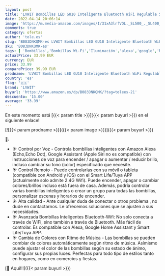 ```yaml
---
layout: post
title: 'LVWIT Bombillas LED GU10 Inteligente Bluetooth WiFi Regulable 5W 350 Lm  Lámpara Multicolor Bombilla Compatible con Alexa  Google Home Assistant y App Smart Life/Tuya  Equivalente a 32W RGB  4 Pcs.'
date: 2022-04-14 20:06:14
image: 'https://m.media-amazon.com/images/I/31xA3lrfVOL._SL500_._SL400_.jpg'
comments: true
category: ofertas
author: 'tole.es'
slug: 'B083DNKQMK-es LVWIT Bombillas LED GU10 Inteligente Bluetooth WiFi...'
sku: 'B083DNKQMK-es'
tags: [ 'Bombillas','Bombillas Wi-Fi','Iluminación','alexa','google','home','lvwit','🇪🇸', ]
actualPrice: 33.99 EUR
currency: EUR
price: 33.99
comparePrice: 39.99 EUR
prodname: 'LVWIT Bombillas LED GU10 Inteligente Bluetooth WiFi Regulable 5W 350 Lm  Lámpara Multicolor Bombilla Compatible con Alexa  Google Home Assistant y App Smart Life/Tuya  Equivalente a 32W RGB  4 Pcs.'
country: 'es'
flag: '🇪🇸'
brand: 'LVWIT'
buyurl: 'https://www.amazon.es/dp/B083DNKQMK/?tag=tolees-21'
descuento: '15.00'
average: '33.99'
---
```


En este momento está [{{< param title >}}]({{< param buyurl >}}) en el siguiente enlace!

[![{{< param prodname >}}]({{< param image >}})]({{< param buyurl >}})

🔎:

- ☀ Control por Voz - Controla bombillas inteligentes con Amazon Alexa (Echo,Echo Dot), Google Assistant (Apple Siri no es compatible) con instrucciones de voz para encender / apagar o aumentar / reducir brillo, incluso cambiar su tono (color) especificado que necesite.
- ☀ Control Remoto - Puede controlarlas con su móvil o tableta (compatible con Android y iOS) con el Smart Life/Tuya APP (actualmente solo admite 2.4G Wifi). Puede encender, apagar o cambiar colores/brillos incluso está fuera de casa. Además, podría controlar varias bombillas inteligentes o crear un grupo para todas las bombillas, personalizar escenas y horarios de encender.
- ☀ Alta calidad - Ante cualquier duda de conectar o otros problema , no dude en contactarnos. Le ofrecemos soluciones que se ajusten a sus necesidades.
- ☀ Avanzada Bombillas Inteligentes Bluetooth-Wifi: No solo conecta a través de WiFi, sino también a través de Bluetooth. Más fácil de controlar. Es compatible con Alexa, Google Home Assistant y Smart Life/Tuya APP.
- ☀ Cambia de Colores con Ritmo de Música - Las bombillas se pueden combiar de colores automáticamente según ritmo de música. Asímismo puede ajustar el color de las bombillas según su estado de ánimo, configurar sus propias luces. Perfectas para todo tipo de estilos tanto en hogares, como en comercios y fiestas.

[🛒 Aquí!!!]({{< param buyurl >}})
